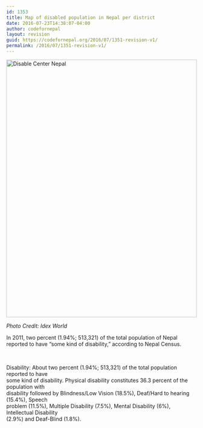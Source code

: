 ```yaml
---
id: 1353
title: Map of disabled population in Nepal per district
date: 2016-07-23T14:38:07-04:00
author: codefornepal
layout: revision
guid: https://codefornepal.org/2016/07/1351-revision-v1/
permalink: /2016/07/1351-revision-v1/
---
```

<a title="Disable Center Nepal" href="https://www.flickr.com/photos/125313155@N03/16208677607/in/photolist-pSzJZV-qGiEy4-qYzwi2-qGiH9K-hjNABn-q2Jbuu-q2WJ3p-b2qoCB-hjreqq" data-flickr-embed="true"><img src="https://c8.staticflickr.com/8/7287/16208677607_7e8afb317c_b.jpg" alt="Disable Center Nepal" width="100%" height="681" /></a>

_Photo Credit: Idex World_

In 2011, two percent (1.94%; 513,321) of the total population of Nepal reported to have &#8220;some kind of disability,&#8221; according to Nepal Census.

&nbsp;

Disability: About two percent (1.94%; 513,321) of the total population reported to have  
some kind of disability. Physical disability constitutes 36.3 percent of the population with  
disability followed by Blindness/Low Vision (18.5%), Deaf/Hard to hearing (15.4%), Speech  
problem (11.5%), Multiple Disability (7.5%), Mental Disability (6%), Intellectual Disability  
(2.9%) and Deaf-Blind (1.8%).
